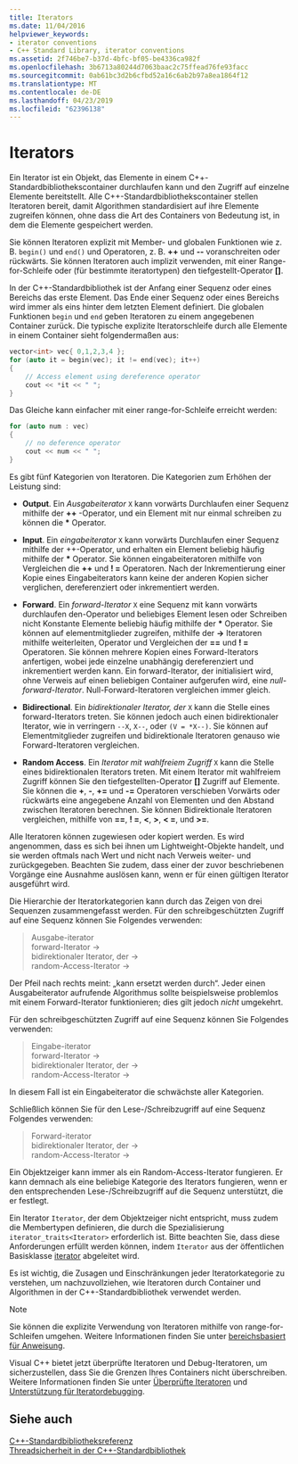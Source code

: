 ```yaml
---
title: Iterators
ms.date: 11/04/2016
helpviewer_keywords:
- iterator conventions
- C++ Standard Library, iterator conventions
ms.assetid: 2f746be7-b37d-4bfc-bf05-be4336ca982f
ms.openlocfilehash: 3b6713a80244d7063baac2c75ffead76fe93facc
ms.sourcegitcommit: 0ab61bc3d2b6cfbd52a16c6ab2b97a8ea1864f12
ms.translationtype: MT
ms.contentlocale: de-DE
ms.lasthandoff: 04/23/2019
ms.locfileid: "62396138"
---
```

# <a name="iterators"></a>Iterators

Ein Iterator ist ein Objekt, das Elemente in einem C++-Standardbibliothekscontainer durchlaufen kann und den Zugriff auf einzelne Elemente bereitstellt. Alle C++-Standardbibliothekscontainer stellen Iteratoren bereit, damit Algorithmen standardisiert auf ihre Elemente zugreifen können, ohne dass die Art des Containers von Bedeutung ist, in dem die Elemente gespeichert werden.

Sie können Iteratoren explizit mit Member- und globalen Funktionen wie z. B. `begin()` und `end()` und Operatoren, z. B. **++** und **--** voranschreiten oder rückwärts. Sie können Iteratoren auch implizit verwenden, mit einer Range-for-Schleife oder (für bestimmte iteratortypen) den tiefgestellt-Operator  **\[]**.

In der C++-Standardbibliothek ist der Anfang einer Sequenz oder eines Bereichs das erste Element. Das Ende einer Sequenz oder eines Bereichs wird immer als eins hinter dem letzten Element definiert. Die globalen Funktionen `begin` und `end` geben Iteratoren zu einem angegebenen Container zurück. Die typische explizite Iteratorschleife durch alle Elemente in einem Container sieht folgendermaßen aus:

```cpp
vector<int> vec{ 0,1,2,3,4 };
for (auto it = begin(vec); it != end(vec); it++)
{
    // Access element using dereference operator
    cout << *it << " ";
}
```

Das Gleiche kann einfacher mit einer range-for-Schleife erreicht werden:

```cpp
for (auto num : vec)
{
    // no deference operator
    cout << num << " ";
}
```

Es gibt fünf Kategorien von Iteratoren. Die Kategorien zum Erhöhen der Leistung sind:

- **Output**. Ein *Ausgabeiterator* `X` kann vorwärts Durchlaufen einer Sequenz mithilfe der **++** -Operator, und ein Element mit nur einmal schreiben zu können die __\*__ Operator.

- **Input**. Ein *eingabeiterator* `X` kann vorwärts Durchlaufen einer Sequenz mithilfe der ++-Operator, und erhalten ein Element beliebig häufig mithilfe der **&ast;** Operator. Sie können eingabeiteratoren mithilfe von Vergleichen die **++** und **! =** Operatoren. Nach der Inkrementierung einer Kopie eines Eingabeiterators kann keine der anderen Kopien sicher verglichen, dereferenziert oder inkrementiert werden.

- **Forward**. Ein *forward-Iterator* `X` eine Sequenz mit kann vorwärts durchlaufen den-Operator und beliebiges Element lesen oder Schreiben nicht Konstante Elemente beliebig häufig mithilfe der **&ast;** Operator. Sie können auf elementmitglieder zugreifen, mithilfe der **->** Iteratoren mithilfe weiterleiten, Operator und Vergleichen der **==** und **! =** Operatoren. Sie können mehrere Kopien eines Forward-Iterators anfertigen, wobei jede einzelne unabhängig dereferenziert und inkrementiert werden kann. Ein forward-Iterator, der initialisiert wird, ohne Verweis auf einen beliebigen Container aufgerufen wird, eine *null-forward-Iterator*. Null-Forward-Iteratoren vergleichen immer gleich.

- **Bidirectional**. Ein *bidirektionaler Iterator, der* `X` kann die Stelle eines forward-Iterators treten. Sie können jedoch auch einen bidirektionaler Iterator, wie in verringern `--X`, `X--`, oder `(V = *X--)`. Sie können auf Elementmitglieder zugreifen und bidirektionale Iteratoren genauso wie Forward-Iteratoren vergleichen.

- **Random Access**. Ein *Iterator mit wahlfreiem Zugriff* `X` kann die Stelle eines bidirektionalen Iterators treten. Mit einem Iterator mit wahlfreiem Zugriff können Sie den tiefgestellten-Operator  **\[]** Zugriff auf Elemente. Sie können die **+**, **-**, **+=** und **-=** Operatoren verschieben Vorwärts oder rückwärts eine angegebene Anzahl von Elementen und den Abstand zwischen Iteratoren berechnen. Sie können Bidirektionale Iteratoren vergleichen, mithilfe von **==**, **! =**, **\<**, **>**, **\< =**, und **>=**.

Alle Iteratoren können zugewiesen oder kopiert werden. Es wird angenommen, dass es sich bei ihnen um Lightweight-Objekte handelt, und sie werden oftmals nach Wert und nicht nach Verweis weiter- und zurückgegeben. Beachten Sie zudem, dass einer der zuvor beschriebenen Vorgänge eine Ausnahme auslösen kann, wenn er für einen gültigen Iterator ausgeführt wird.

Die Hierarchie der Iteratorkategorien kann durch das Zeigen von drei Sequenzen zusammengefasst werden. Für den schreibgeschützten Zugriff auf eine Sequenz können Sie Folgendes verwenden:

> Ausgabe-iterator<br/>
> forward-Iterator -><br/>
> bidirektionaler Iterator, der -><br/>
> random-Access-Iterator -><br/>

Der Pfeil nach rechts meint: „kann ersetzt werden durch“. Jeder einen Ausgabeiterator aufrufende Algorithmus sollte beispielsweise problemlos mit einem Forward-Iterator funktionieren; dies gilt jedoch *nicht* umgekehrt.

Für den schreibgeschützten Zugriff auf eine Sequenz können Sie Folgendes verwenden:

> Eingabe-iterator<br/>
> forward-Iterator -><br/>
> bidirektionaler Iterator, der -><br/>
> random-Access-Iterator -><br/>

In diesem Fall ist ein Eingabeiterator die schwächste aller Kategorien.

Schließlich können Sie für den Lese-/Schreibzugriff auf eine Sequenz Folgendes verwenden:

> Forward-iterator<br/>
> bidirektionaler Iterator, der -><br/>
> random-Access-Iterator -><br/>

Ein Objektzeiger kann immer als ein Random-Access-Iterator fungieren. Er kann demnach als eine beliebige Kategorie des Iterators fungieren, wenn er den entsprechenden Lese-/Schreibzugriff auf die Sequenz unterstützt, die er festlegt.

Ein Iterator `Iterator`, der dem Objektzeiger nicht entspricht, muss zudem die Membertypen definieren, die durch die Spezialisierung `iterator_traits<Iterator>` erforderlich ist. Bitte beachten Sie, dass diese Anforderungen erfüllt werden können, indem `Iterator` aus der öffentlichen Basisklasse [iterator](../standard-library/iterator-struct.md) abgeleitet wird.

Es ist wichtig, die Zusagen und Einschränkungen jeder Iteratorkategorie zu verstehen, um nachzuvollziehen, wie Iteratoren durch Container und Algorithmen in der C++-Standardbibliothek verwendet werden.

> [!NOTE]
> Sie können die explizite Verwendung von Iteratoren mithilfe von range-for-Schleifen umgehen. Weitere Informationen finden Sie unter [bereichsbasiert für Anweisung](../cpp/range-based-for-statement-cpp.md).

Visual C++ bietet jetzt überprüfte Iteratoren und Debug-Iteratoren, um sicherzustellen, dass Sie die Grenzen Ihres Containers nicht überschreiben. Weitere Informationen finden Sie unter [Überprüfte Iteratoren](../standard-library/checked-iterators.md) und [Unterstützung für Iteratordebugging](../standard-library/debug-iterator-support.md).

## <a name="see-also"></a>Siehe auch

[C++-Standardbibliotheksreferenz](../standard-library/cpp-standard-library-reference.md)<br/>
[Threadsicherheit in der C++-Standardbibliothek](../standard-library/thread-safety-in-the-cpp-standard-library.md)<br/>
